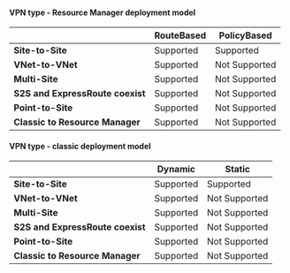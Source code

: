 #### VPN type - Resource Manager deployment model

|      | **RouteBased**    | **PolicyBased** |
|-----------------------------------|-------------|------------------|
| **Site-to-Site**                  | Supported   | Supported        |
| **VNet-to-VNet**                  | Supported   | Not Supported    |
| **Multi-Site**                    | Supported   | Not Supported    |
| **S2S and ExpressRoute coexist**  | Supported   | Not Supported    |
| **Point-to-Site**                 | Supported   | Not Supported    |
| **Classic to Resource Manager**   | Supported   | Not Supported    |


#### VPN type - classic deployment model


|       | **Dynamic**        | **Static**   |
|---------------------------------------------|--------------|--------------|
| **Site-to-Site**                            | Supported    | Supported      |
| **VNet-to-VNet**                            | Supported    | Not Supported  |
| **Multi-Site**                              | Supported    | Not Supported  |
| **S2S and ExpressRoute coexist**            | Supported    | Not Supported  |
| **Point-to-Site**                           | Supported    | Not Supported  |
| **Classic to Resource Manager**             | Supported    | Not Supported  |
